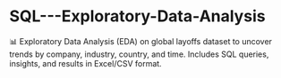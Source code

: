 # SQL---Exploratory-Data-Analysis
📊 Exploratory Data Analysis (EDA) on global layoffs dataset to uncover trends by company, industry, country, and time. Includes SQL queries, insights, and results in Excel/CSV format.
